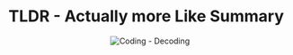  # TLDR - Actually more Like Summary

<p align="center">
  <img src="https://www.securitylinkindia.com/files/2019/07/JULY-2019_Page_052.png" title="Coding - Decoding"/>
</p>
